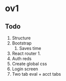 # ov1
## Todo
1. Structure
2. Bootstrap
    1. Saves time
3. React router
    1. 
4. Auth reds
5. Create global css
6. Login screen
7. Two tab eval + acct tabs

